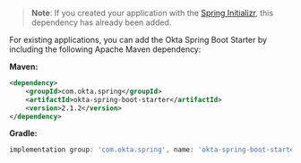 > **Note**: If you created your application with the [Spring Initializr](https://start.spring.io), this dependency has already been added.

For existing applications, you can add the Okta Spring Boot Starter by including the following Apache Maven dependency:

**Maven:**
```xml
<dependency>
    <groupId>com.okta.spring</groupId>
    <artifactId>okta-spring-boot-starter</artifactId>
    <version>2.1.2</version>
</dependency>
```

**Gradle:**
```groovy
implementation group: 'com.okta.spring', name: 'okta-spring-boot-starter', version: '2.1.2'
```
